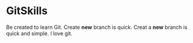 # GitSkills
Be created to learn Git.
Create  __new__ branch is quick.
Creat a __new__ branch is quick and simple.
I love git.
